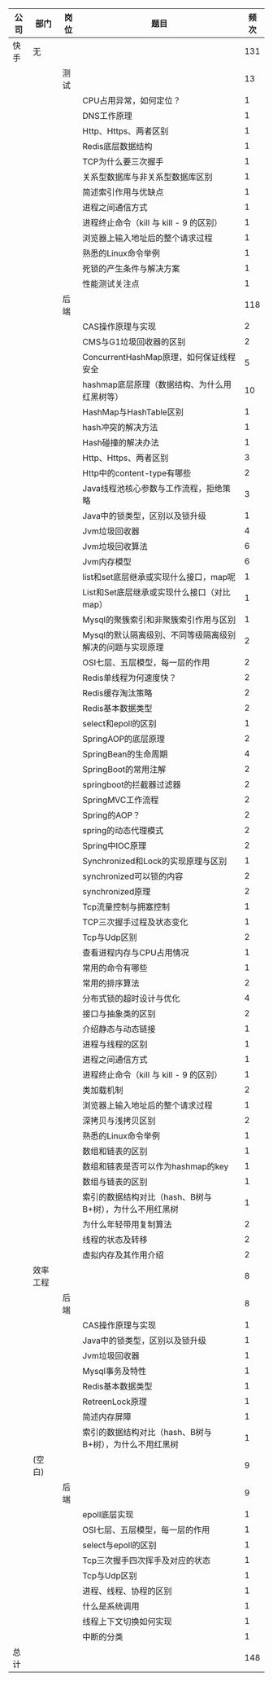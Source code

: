 | 公司 | 部门     | 岗位 | 题目                                                      | 频次 |
| ---- | -------- | ---- | --------------------------------------------------------- | ---- |
| 快手 | 无       |      |                                                           | 131  |
|      |          | 测试 |                                                           | 13   |
|      |          |      | CPU占用异常，如何定位？                                   | 1    |
|      |          |      | DNS工作原理                                               | 1    |
|      |          |      | Http、Https、两者区别                                     | 1    |
|      |          |      | Redis底层数据结构                                         | 1    |
|      |          |      | TCP为什么要三次握手                                       | 1    |
|      |          |      | 关系型数据库与非关系型数据库区别                          | 1    |
|      |          |      | 简述索引作用与优缺点                                      | 1    |
|      |          |      | 进程之间通信方式                                          | 1    |
|      |          |      | 进程终止命令（kill 与 kill - 9 的区别）                   | 1    |
|      |          |      | 浏览器上输入地址后的整个请求过程                          | 1    |
|      |          |      | 熟悉的Linux命令举例                                       | 1    |
|      |          |      | 死锁的产生条件与解决方案                                  | 1    |
|      |          |      | 性能测试关注点                                            | 1    |
|      |          | 后端 |                                                           | 118  |
|      |          |      | CAS操作原理与实现                                         | 2    |
|      |          |      | CMS与G1垃圾回收器的区别                                   | 2    |
|      |          |      | ConcurrentHashMap原理，如何保证线程安全                   | 5    |
|      |          |      | hashmap底层原理（数据结构、为什么用红黑树等）             | 10   |
|      |          |      | HashMap与HashTable区别                                    | 1    |
|      |          |      | hash冲突的解决方法                                        | 1    |
|      |          |      | Hash碰撞的解决办法                                        | 1    |
|      |          |      | Http、Https、两者区别                                     | 3    |
|      |          |      | Http中的content-type有哪些                                | 2    |
|      |          |      | Java线程池核心参数与工作流程，拒绝策略                    | 3    |
|      |          |      | Java中的锁类型，区别以及锁升级                            | 1    |
|      |          |      | Jvm垃圾回收器                                             | 4    |
|      |          |      | Jvm垃圾回收算法                                           | 6    |
|      |          |      | Jvm内存模型                                               | 6    |
|      |          |      | list和set底层继承或实现什么接口，map呢                    | 1    |
|      |          |      | List和Set底层继承或实现什么接口（对比map）                | 1    |
|      |          |      | Mysql的聚簇索引和非聚簇索引作用与区别                     | 1    |
|      |          |      | Mysql的默认隔离级别、不同等级隔离级别解决的问题与实现原理 | 2    |
|      |          |      | OSI七层、五层模型，每一层的作用                           | 2    |
|      |          |      | Redis单线程为何速度快？                                   | 2    |
|      |          |      | Redis缓存淘汰策略                                         | 2    |
|      |          |      | Redis基本数据类型                                         | 2    |
|      |          |      | select和epoll的区别                                       | 1    |
|      |          |      | SpringAOP的底层原理                                       | 2    |
|      |          |      | SpringBean的生命周期                                      | 4    |
|      |          |      | SpringBoot的常用注解                                      | 2    |
|      |          |      | springboot的拦截器过滤器                                  | 2    |
|      |          |      | SpringMVC工作流程                                         | 2    |
|      |          |      | Spring的AOP？                                             | 2    |
|      |          |      | spring的动态代理模式                                      | 2    |
|      |          |      | Spring中IOC原理                                           | 2    |
|      |          |      | Synchronized和Lock的实现原理与区别                        | 1    |
|      |          |      | synchronized可以锁的内容                                  | 2    |
|      |          |      | synchronized原理                                          | 2    |
|      |          |      | Tcp流量控制与拥塞控制                                     | 1    |
|      |          |      | TCP三次握手过程及状态变化                                 | 1    |
|      |          |      | Tcp与Udp区别                                              | 2    |
|      |          |      | 查看进程内存与CPU占用情况                                 | 1    |
|      |          |      | 常用的命令有哪些                                          | 1    |
|      |          |      | 常用的排序算法                                            | 2    |
|      |          |      | 分布式锁的超时设计与优化                                  | 4    |
|      |          |      | 接口与抽象类的区别                                        | 2    |
|      |          |      | 介绍静态与动态链接                                        | 1    |
|      |          |      | 进程与线程的区别                                          | 1    |
|      |          |      | 进程之间通信方式                                          | 1    |
|      |          |      | 进程终止命令（kill 与 kill - 9 的区别）                   | 1    |
|      |          |      | 类加载机制                                                | 2    |
|      |          |      | 浏览器上输入地址后的整个请求过程                          | 1    |
|      |          |      | 深拷贝与浅拷贝区别                                        | 2    |
|      |          |      | 熟悉的Linux命令举例                                       | 1    |
|      |          |      | 数组和链表的区别                                          | 1    |
|      |          |      | 数组和链表是否可以作为hashmap的key                        | 1    |
|      |          |      | 数组与链表的区别                                          | 1    |
|      |          |      | 索引的数据结构对比（hash、B树与B+树），为什么不用红黑树   | 1    |
|      |          |      | 为什么年轻带用复制算法                                    | 2    |
|      |          |      | 线程的状态及转移                                          | 2    |
|      |          |      | 虚拟内存及其作用介绍                                      | 2    |
|      | 效率工程 |      |                                                           | 8    |
|      |          | 后端 |                                                           | 8    |
|      |          |      | CAS操作原理与实现                                         | 1    |
|      |          |      | Java中的锁类型，区别以及锁升级                            | 1    |
|      |          |      | Jvm垃圾回收器                                             | 1    |
|      |          |      | Mysql事务及特性                                           | 1    |
|      |          |      | Redis基本数据类型                                         | 1    |
|      |          |      | RetreenLock原理                                           | 1    |
|      |          |      | 简述内存屏障                                              | 1    |
|      |          |      | 索引的数据结构对比（hash、B树与B+树），为什么不用红黑树   | 1    |
|      | (空白)   |      |                                                           | 9    |
|      |          | 后端 |                                                           | 9    |
|      |          |      | epoll底层实现                                             | 1    |
|      |          |      | OSI七层、五层模型，每一层的作用                           | 1    |
|      |          |      | select与epoll的区别                                       | 1    |
|      |          |      | Tcp三次握手四次挥手及对应的状态                           | 1    |
|      |          |      | Tcp与Udp区别                                              | 1    |
|      |          |      | 进程、线程、协程的区别                                    | 1    |
|      |          |      | 什么是系统调用                                            | 1    |
|      |          |      | 线程上下文切换如何实现                                    | 1    |
|      |          |      | 中断的分类                                                | 1    |
| 总计 |          |      |                                                           | 148  |